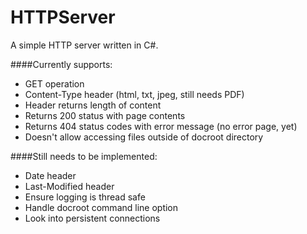 HTTPServer
==========

A simple HTTP server written in C#.

####Currently supports:
- GET operation
- Content-Type header (html, txt, jpeg, still needs PDF)
- Header returns length of content
- Returns 200 status with page contents
- Returns 404 status codes with error message (no error page, yet)
- Doesn't allow accessing files outside of docroot directory

####Still needs to be implemented:
- Date header
- Last-Modified header
- Ensure logging is thread safe
- Handle docroot command line option
- Look into persistent connections
